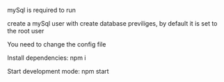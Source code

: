 mySql is required to run

create a mySql user with create database previliges, by default it is set to the root user 

You need to change the config file

Install dependencies:
npm i

Start development mode:
npm start